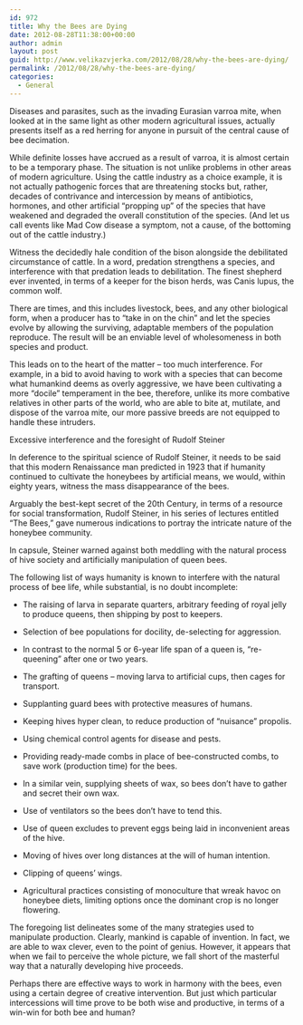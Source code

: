 ```yaml
---
id: 972
title: Why the Bees are Dying
date: 2012-08-28T11:38:00+00:00
author: admin
layout: post
guid: http://www.velikazvjerka.com/2012/08/28/why-the-bees-are-dying/
permalink: /2012/08/28/why-the-bees-are-dying/
categories:
  - General
---
```

Diseases and parasites, such as the invading Eurasian varroa mite, when looked at in the same light as other modern agricultural issues, actually presents itself as a red herring for anyone in pursuit of the central cause of bee decimation.
  
While definite losses have accrued as a result of varroa, it is almost certain to be a temporary phase. The situation is not unlike problems in other areas of modern agriculture. Using the cattle industry as a choice example, it is not actually pathogenic forces that are threatening stocks but, rather, decades of contrivance and intercession by means of antibiotics, hormones, and other artificial “propping up” of the species that have weakened and degraded the overall constitution of the species. (And let us call events like Mad Cow disease a symptom, not a cause, of the bottoming out of the cattle industry.)

Witness the decidedly hale condition of the bison alongside the debilitated circumstance of cattle. In a word, predation strengthens a species, and interference with that predation leads to debilitation. The finest shepherd ever invented, in terms of a keeper for the bison herds, was Canis lupus, the common wolf.

There are times, and this includes livestock, bees, and any other biological form, when a producer has to “take in on the chin” and let the species evolve by allowing the surviving, adaptable members of the population reproduce. The result will be an enviable level of wholesomeness in both species and product.
  
This leads on to the heart of the matter &#8211; too much interference. For example, in a bid to avoid having to work with a species that can become what humankind deems as overly aggressive, we have been cultivating a more “docile” temperament in the bee, therefore, unlike its more combative relatives in other parts of the world, who are able to bite at, mutilate, and dispose of the varroa mite, our more passive breeds are not equipped to handle these intruders.

Excessive interference and the foresight of Rudolf Steiner

In deference to the spiritual science of Rudolf Steiner, it needs to be said that this modern Renaissance man predicted in 1923 that if humanity continued to cultivate the honeybees by artificial means, we would, within eighty years, witness the mass disappearance of the bees.
  
Arguably the best-kept secret of the 20th Century, in terms of a resource for social transformation, Rudolf Steiner, in his series of lectures entitled “The Bees,” gave numerous indications to portray the intricate nature of the honeybee community.

In capsule, Steiner warned against both meddling with the natural process of hive society and artificially manipulation of queen bees.
  
The following list of ways humanity is known to interfere with the natural process of bee life, while substantial, is no doubt incomplete:

- The raising of larva in separate quarters, arbitrary feeding of royal jelly to produce queens, then shipping by post to keepers.

- Selection of bee populations for docility, de-selecting for aggression.

- In contrast to the normal 5 or 6-year life span of a queen is, “re-queening” after one or two years.

- The grafting of queens &#8211; moving larva to artificial cups, then cages for transport.

- Supplanting guard bees with protective measures of humans.

- Keeping hives hyper clean, to reduce production of “nuisance” propolis.

- Using chemical control agents for disease and pests.

- Providing ready-made combs in place of bee-constructed combs, to save work (production time) for the bees.

- In a similar vein, supplying sheets of wax, so bees don’t have to gather and secret their own wax.

- Use of ventilators so the bees don’t have to tend this.

- Use of queen excludes to prevent eggs being laid in inconvenient areas of the hive.

- Moving of hives over long distances at the will of human intention.

- Clipping of queens’ wings.

- Agricultural practices consisting of monoculture that wreak havoc on honeybee diets, limiting options once the dominant crop is no longer flowering.
  
The foregoing list delineates some of the many strategies used to manipulate production. Clearly, mankind is capable of invention. In fact, we are able to wax clever, even to the point of genius. However, it appears that when we fail to perceive the whole picture, we fall short of the masterful way that a naturally developing hive proceeds.
  
Perhaps there are effective ways to work in harmony with the bees, even using a certain degree of creative intervention. But just which particular intercessions will time prove to be both wise and productive, in terms of a win-win for both bee and human?